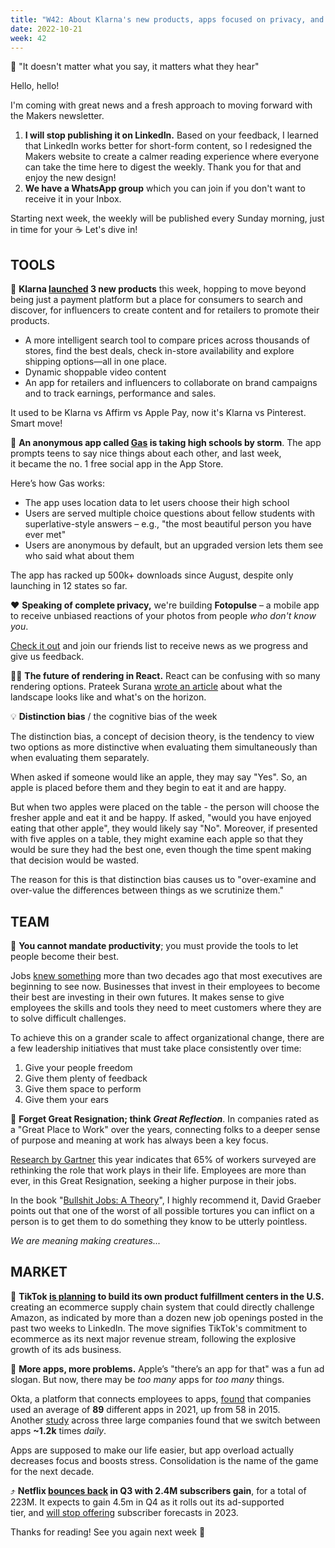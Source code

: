 ```yaml
---
title: "W42: About Klarna's new products, apps focused on privacy, and connecting folks to a deeper sense of purpose and meaning at work"
date: 2022-10-21
week: 42
---
```


💬 "It doesn't matter what you say, it matters what they hear"

Hello, hello! 

I'm coming with great news and a fresh approach to moving forward with the Makers newsletter.

1. **I will stop publishing it on LinkedIn.** Based on your feedback, I learned that LinkedIn works better for short-form content, so I redesigned the Makers website to create a calmer reading experience where everyone can take the time here to digest the weekly. Thank you for that and enjoy the new design!
2. **We have a WhatsApp group** which you can join if you don't want to receive it in your Inbox. 

Starting next week, the weekly will be published every Sunday morning, just in time for your ☕️ Let's dive in!

## TOOLS

🚀 **Klarna [launched](https://www.klarna.com/us/spotlight/) 3 new products** this week, hopping to move beyond being just a payment platform but a place for consumers to search and discover, for influencers to create content and for retailers to promote their products.

- A more intelligent search tool to compare prices across thousands of stores, find the best deals, check in-store availability and explore shipping options—all in one place.
- Dynamic shoppable video content
- An app for retailers and influencers to collaborate on brand campaigns and to track earnings, performance and sales.

It used to be Klarna vs Affirm vs Apple Pay, now it's Klarna vs Pinterest. Smart move!

📱 **An anonymous app called [Gas](https://apps.apple.com/us/app/gas/id1641791746) is taking high schools by storm**. The app prompts teens to say nice things about each other, and last week, it became the no. 1 free social app in the App Store.

Here’s how Gas works:

-   The app uses location data to let users choose their high school
-   Users are served multiple choice questions about fellow students with superlative-style answers – e.g., "the most beautiful person you have ever met"
-   Users are anonymous by default, but an upgraded version lets them see who said what about them

The app has racked up 500k+ downloads since August, despite only launching in 12 states so far.

❤️ **Speaking of complete privacy,** we're building **Fotopulse** – a mobile app to receive unbiased reactions of your photos from people *who don't know you*.

[Check it out](https://fotopulse.com/?utm_source=MakersMansion) and join our friends list to receive news as we progress and give us feedback.

🧑‍💻 **The future of rendering in React.** React can be confusing with so many rendering options. Prateek Surana [wrote an article](https://prateeksurana.me/blog/future-of-rendering-in-react/) about what the landscape looks like and what's on the horizon.

💡 **Distinction bias**  / the cognitive bias of the week

The distinction bias, a concept of decision theory, is the tendency to view two options as more distinctive when evaluating them simultaneously than when evaluating them separately.

When asked if someone would like an apple, they may say "Yes". So, an apple is placed before them and they begin to eat it and are happy. 

But when two apples were placed on the table - the person will choose the fresher apple and eat it and be happy. If asked, "would you have enjoyed eating that other apple", they would likely say "No". Moreover, if presented with five apples on a table, they might examine each apple so that they would be sure they had the best one, even though the time spent making that decision would be wasted. 

The reason for this is that distinction bias causes us to "over-examine and over-value the differences between things as we scrutinize them."

## TEAM

👫 **You cannot mandate productivity**; you must provide the tools to let people become their best. 

Jobs [knew something](https://www.inc.com/marcel-schwantes/it-took-steve-jobs-2-sentences-to-teach-one-of-greatest-leadership-lessons-you-will-ever-hear.html) more than two decades ago that most executives are beginning to see now. Businesses that invest in their employees to become their best are investing in their own futures. It makes sense to give employees the skills and tools they need to meet customers where they are to solve difficult challenges. 

To achieve this on a grander scale to affect organizational change, there are a few leadership initiatives that must take place consistently over time:
1. Give your people freedom
2. Give them plenty of feedback
3. Give them space to perform
4. Give them your ears

🌟 **Forget Great Resignation; think *Great Reflection***. In companies rated as a "Great Place to Work" over the years, connecting folks to a deeper sense of purpose and meaning at work has always been a key focus. 

[Research by Gartner](https://www.gartner.com/en/articles/employees-seek-personal-value-and-purpose-at-work-be-prepared-to-deliver) this year indicates that 65% of workers surveyed are rethinking the role that work plays in their life. Employees are more than ever, in this Great Resignation, seeking a higher purpose in their jobs.

In the book "[Bullshit Jobs: A Theory](https://www.goodreads.com/book/show/34466958-bullshit-jobs)", I highly recommend it, David Graeber points out that one of the worst of all possible tortures you can inflict on a person is to get them to do something they know to be utterly pointless. 

*We are meaning making creatures...*

## MARKET

🏪 **TikTok [is planning](https://www.axios.com/2022/10/11/tiktok-chases-amazon-fulfillment-centers) to build its own product fulfillment centers in the U.S.** creating an ecommerce supply chain system that could directly challenge Amazon, as indicated by more than a dozen new job openings posted in the past two weeks to LinkedIn. The move signifies TikTok's commitment to ecommerce as its next major revenue stream, following the explosive growth of its ads business.

📱 **More apps, more problems.** Apple’s "there’s an app for that" was a fun ad slogan. But now, there may be _too many_ apps for _too many_ things.

Okta, a platform that connects employees to apps, [found](https://www.bloomberg.com/news/articles/2022-10-18/tech-fatigue-has-employees-zooming-in-and-zoning-out) that companies used an average of **89** different apps in 2021, up from 58 in 2015. Another [study](https://hbr.org/2022/08/how-much-time-and-energy-do-we-waste-toggling-between-applications) across three large companies found that we switch between apps **~1.2k** times _daily_.

Apps are supposed to make our life easier, but app overload actually decreases focus and boosts stress. Consolidation is the name of the game for the next decade.

⤴ **Netflix [bounces back](https://variety.com/2022/digital/news/netflix-q3-earnings-results-adds-subscribers-1235406997/) in Q3 with 2.4M subscribers gain**, for a total of 223M. It expects to gain 4.5m in Q4 as it rolls out its ad-supported tier, and [will stop offering](https://variety.com/2022/digital/news/netflix-stops-subscriber-forecasts-q1-2023-1235407573/) subscriber forecasts in 2023.

Thanks for reading! See you again next week 🫶

